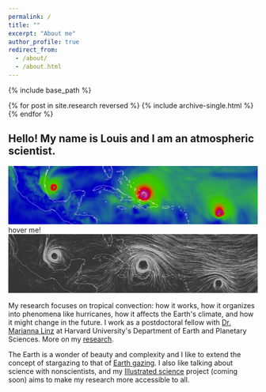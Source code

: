 ```yaml
---
permalink: /
title: ""
excerpt: "About me"
author_profile: true
redirect_from: 
  - /about/
  - /about.html
---
```



{% include base_path %}

{% for post in site.research reversed %}
  {% include archive-single.html %}
{% endfor %}

## Hello! My name is Louis and I am an atmospheric scientist.

<html>
<head>
<meta name="viewport" content="width=device-width, initial-scale=1">
<style>
.container {
  position: relative;
  width: 100%;
}

.image {
  display: block;
  width: 100%;
  height: auto;
}

.overlay {
  position: absolute;
  top: 0;
  bottom: 0;
  left: 0;
  right: 0;
  height: 100%;
  width: 100%;
  opacity: 0.1;
  transition: 3s ease;
  background-color: rgba(0,0,0,0);
}

.container:hover .overlay {
  opacity: 0.7;
}

.text {
  color: white;
  font-size: 10px;
  position: absolute;
  top: 2%;
  left: 2%;
  -webkit-transform: translate(-2%, -2%);
  -ms-transform: translate(-2%, -2%);
  transform: translate(-2%, -2%);
  text-align: center;
}

.container:hover .text {
  position: absolute;
	left: -1000px;
}

</style>
</head>
<body>

<div class="container">
  <img src="../images/landingpage_back.png" alt="wind magnitude" class="image">
  <div class="text"> hover me! </div>
  <div class="overlay">
    <img src="../images/landingpage_winds.gif" alt="wind vectors" class="image">
  </div>
</div>

</body>
</html>


My research focuses on tropical convection: how it works, how it organizes into phenomena like hurricanes, how it affects the Earth's climate, and how it might change in the future. I work as a postdoctoral fellow with [Dr. Marianna Linz](https://eps.harvard.edu/people/faculty-groups/linz-group) at Harvard University's Department of Earth and Planetary Sciences. More on my [research](https://lrivoire.github.io/research/).

The Earth is a wonder of beauty and complexity and I like to extend the concept of stargazing to that of [Earth gazing](https://lrivoire.github.io/earth_gazing/). I also like talking about science with nonscientists, and my [Illustrated science](https://lrivoire.github.io/illustrated_science/) project (coming soon) aims to make my research more accessible to all.



